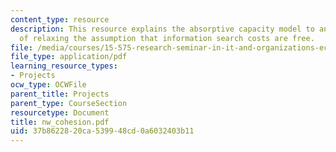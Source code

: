 ```yaml
---
content_type: resource
description: This resource explains the absorptive capacity model to analyze the implications
  of relaxing the assumption that information search costs are free.
file: /media/courses/15-575-research-seminar-in-it-and-organizations-economic-perspectives-spring-2004/37b8622820ca539948cd0a6032403b11_nw_cohesion.pdf
file_type: application/pdf
learning_resource_types:
- Projects
ocw_type: OCWFile
parent_title: Projects
parent_type: CourseSection
resourcetype: Document
title: nw_cohesion.pdf
uid: 37b86228-20ca-5399-48cd-0a6032403b11
---
```

